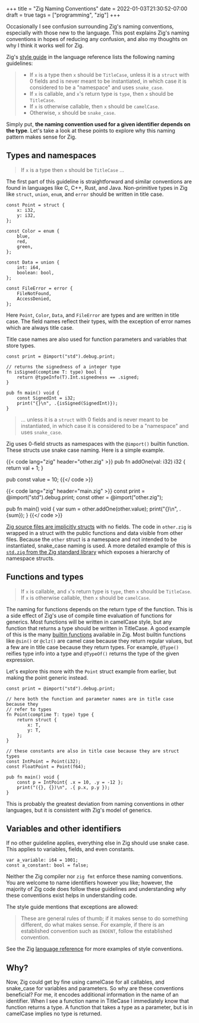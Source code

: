 +++
title = "Zig Naming Conventions"
date = 2022-01-03T21:30:52-07:00
draft = true
tags = ["programming", "zig"]
+++

Occasionally I see confusion surrounding Zig's naming conventions, especially
with those new to the language. This post explains Zig's naming conventions in
hopes of reducing any confusion, and also my thoughts on why I think it works
well for Zig.

Zig's [style guide](https://ziglang.org/documentation/master/#Names) in the
language reference lists the following naming guidelines:

> * If `x` is a type then `x` should be `TitleCase`, unless it is a `struct`
>   with 0 fields and is never meant to be instantiated, in which case it is
>   considered to be a "namespace" and uses `snake_case`.
> * If `x` is callable, and `x`'s return type is `type`, then `x` should be
>   `TitleCase`.
> * If `x` is otherwise callable, then `x` should be `camelCase`.
> * Otherwise, `x` should be `snake_case`.

Simply put, **the naming convention used for a given identifier depends on the
type**. Let's take a look at these points to explore why this naming pattern
makes sense for Zig.

## Types and namespaces

> If `x` is a type then `x` should be `TitleCase` ...

The first part of this guideline is straightforward and similar conventions are
found in languages like C, C++, Rust, and Java. Non-primitive types in Zig like
`struct`, `union`, `enum`, and `error` should be written in title case.

```zig
const Point = struct {
    x: i32,
    y: i32,
};

const Color = enum {
    blue,
    red,
    green,
};

const Data = union {
    int: i64,
    boolean: bool,
};

const FileError = error {
    FileNotFound,
    AccessDenied,
};
```

Here `Point`, `Color`, `Data`, and `FileError` are types and are written in
title case. The field names reflect their types, with the exception of error
names which are always title case.

Title case names are also used for function parameters and variables that store
types.

```zig
const print = @import("std").debug.print;

// returns the signedness of a integer type
fn isSigned(comptime T: type) bool {
    return @typeInfo(T).Int.signedness == .signed;
}

pub fn main() void {
    const SignedInt = i32;
    print("{}\n", .{isSigned(SignedInt)});
}
```

> ... unless it is a `struct` with
> 0 fields and is never meant to be instantiated, in which case it is considered
> to be a "namespace" and uses `snake_case`.

Zig uses 0-field structs as namespaces with the `@import()` builtin function.
These structs use snake case naming. Here is a simple example.

{{< code lang="zig" header="other.zig" >}}
pub fn addOne(val: i32) i32 {
    return val + 1;
}

pub const value = 10;
{{</ code >}}

{{< code lang="zig" header="main.zig" >}}
const print = @import("std").debug.print;
const other = @import("other.zig");

pub fn main() void {
    var sum = other.addOne(other.value);
    print("{}\n", .{sum});
}
{{</ code >}}

[Zig source files are implicitly
structs](https://ziglang.org/documentation/master/#import) with no fields. The
code in `other.zig` is wrapped in a struct with the public functions and data
visible from other files. Because the `other` struct is a namespace and not
intended to be instantiated, snake_case naming is used. A more detailed example
of this is [`std.zig` from the Zig standard
library](https://github.com/ziglang/zig/blob/master/lib/std/std.zig) which
exposes a hierarchy of namespace structs.

## Functions and types

> If `x` is callable, and `x`'s return type is `type`, then `x` should be
> `TitleCase`. If `x` is otherwise callable, then `x` should be `camelCase`.

The naming for functions depends on the return type of the function. This is a
side effect of Zig's use of compile time evaluation of functions for generics.
Most functions will be written in camelCase style, but any function that returns
a type should be written in TitleCase. A good example of this is the many
[builtin functions](https://ziglang.org/documentation/master/#Builtin-Functions)
available in Zig. Most builtin functions like `@sin()` or `@clz()` are camel
case because they return regular values, but a few are in title case because
they return types. For example, `@Type()` reifies type info into a type and
`@TypeOf()` returns the type of the given expression.

Let's explore this more with the `Point` struct example from earlier, but making
the point generic instead.

```zig
const print = @import("std").debug.print;

// here both the function and parameter names are in title case because they
// refer to types
fn Point(comptime T: type) type {
    return struct {
        x: T,
        y: T,
    };
}

// these constants are also in title case because they are struct types
const IntPoint = Point(i32);
const FloatPoint = Point(f64);

pub fn main() void {
    const p = IntPoint{ .x = 10, .y = -12 };
    print("({}, {})\n", .{ p.x, p.y });
}
```

This is probably the greatest deviation from naming conventions in other
languages, but it is consistent with Zig's model of generics.

## Variables and other identifiers

If no other guideline applies, everything else in Zig should use snake case.
This applies to variables, fields, and even constants.

```zig
var a_variable: i64 = 1001;
const a_constant: bool = false;
```

Neither the Zig compiler nor `zig fmt` enforce these naming conventions. You are
welcome to name identifiers however you like; however, the majority of Zig code
does follow these guidelines and understanding *why* these conventions exist
helps in understanding code.

The style guide mentions that exceptions are allowed:

> These are general rules of thumb; if it makes sense to do something different,
> do what makes sense. For example, if there is an established convention such
> as `ENOENT`, follow the established convention.

See the Zig [language
reference](https://ziglang.org/documentation/master/#Examples) for more examples
of style conventions.

## Why?

Now, Zig could get by fine using camelCase for all callables, and snake_case for
variables and parameters. So why are these conventions beneficial? For me, it
encodes additional information in the name of an identifier. When I see a
function name in TitleCase I immediately know that function returns a type. A
function that takes a type as a parameter, but is in camelCase implies no type
is returned.
